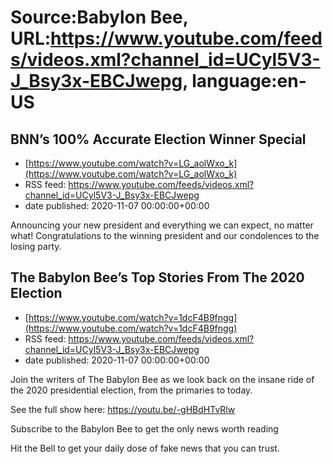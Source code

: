 # Source:Babylon Bee, URL:https://www.youtube.com/feeds/videos.xml?channel_id=UCyl5V3-J_Bsy3x-EBCJwepg, language:en-US

## BNN’s 100% Accurate Election Winner Special
 - [https://www.youtube.com/watch?v=LG_aolWxo_k](https://www.youtube.com/watch?v=LG_aolWxo_k)
 - RSS feed: https://www.youtube.com/feeds/videos.xml?channel_id=UCyl5V3-J_Bsy3x-EBCJwepg
 - date published: 2020-11-07 00:00:00+00:00

Announcing your new president and everything we can expect, no matter what! Congratulations to the winning president and our condolences to the losing party.

## The Babylon Bee’s Top Stories From The 2020 Election
 - [https://www.youtube.com/watch?v=1dcF4B9fngg](https://www.youtube.com/watch?v=1dcF4B9fngg)
 - RSS feed: https://www.youtube.com/feeds/videos.xml?channel_id=UCyl5V3-J_Bsy3x-EBCJwepg
 - date published: 2020-11-07 00:00:00+00:00

Join the writers of The Babylon Bee as we look back on the insane ride of the 2020 presidential election, from the primaries to today.

See the full show here: https://youtu.be/-gHBdHTvRlw

Subscribe to the Babylon Bee to get the only news worth reading

Hit the Bell to get your daily dose of fake news that you can trust.

